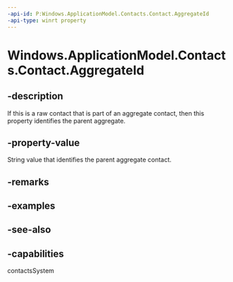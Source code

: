 ```yaml
---
-api-id: P:Windows.ApplicationModel.Contacts.Contact.AggregateId
-api-type: winrt property
---
```


<!-- Property syntax
public string AggregateId { get; }
-->

# Windows.ApplicationModel.Contacts.Contact.AggregateId

## -description
If this is a raw contact that is part of an aggregate contact, then this property identifies the parent aggregate.

## -property-value
String value that identifies the parent aggregate contact.

## -remarks

## -examples

## -see-also

## -capabilities
contactsSystem
